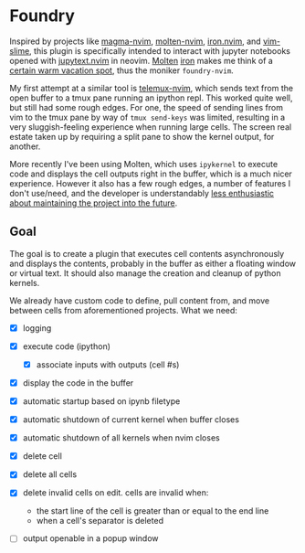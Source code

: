 # Foundry

Inspired by projects like [magma-nvim](https://github.com/dccsillag/magma-nvim), [molten-nvim](https://github.com/benlubas/molten-nvim), [iron.nvim](https://github.com/Vigemus/iron.nvim), and [vim-slime](https://github.com/jpalardy/vim-slime), this plugin is specifically intended to interact with jupyter notebooks opened with [jupytext.nvim](https://github.com/GCBallesteros/jupytext.nvim) in neovim. [Molten](https://github.com/benlubas/molten-nvim) [iron](https://github.com/Vigemus/iron.nvim) makes me think of a [certain warm vacation spot](https://wiki.factorio.com/Vulcanus), thus the moniker `foundry-nvim`.

My first attempt at a similar tool is [telemux-nvim](https://github.com/n-sweep/telemux-nvim), which sends text from the open buffer to a tmux pane running an ipython repl. This worked quite well, but still had some rough edges. For one, the speed of sending lines from vim to the tmux pane by way of `tmux send-keys` was limited, resulting in a very sluggish-feeling experience when running large cells. The screen real estate taken up by requiring a split pane to show the kernel output, for another. 

More recently I've been using Molten, which uses `ipykernel` to execute code and displays the cell outputs right in the buffer, which is a much nicer experience. However it also has a few rough edges, a number of features I don't use/need, and the developer is understandably [less enthusiastic about maintaining the project into the future](https://github.com/benlubas/molten-nvim/issues/293).

## Goal

The goal is to create a plugin that executes cell contents asynchronously and displays the contents, probably in the buffer as either a floating window or virtual text. It should also manage the creation and cleanup of python kernels.

We already have custom code to define, pull content from, and move between cells from aforementioned projects. What we need:

- [x] logging
- [x] execute code (ipython)
    - [x] associate inputs with outputs (cell #s)
- [x] display the code in the buffer
- [x] automatic startup based on ipynb filetype
- [x] automatic shutdown of current kernel when buffer closes
- [x] automatic shutdown of all kernels when nvim closes
- [x] delete cell
- [x] delete all cells
- [x] delete invalid cells on edit. cells are invalid when:
    - the start line of the cell is greater than or equal to the end line
    - when a cell's separator is deleted
- [ ] output openable in a popup window


